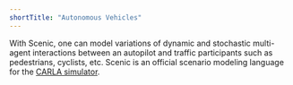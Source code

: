 ```yaml
---
shortTitle: "Autonomous Vehicles"
---
```


<p>
    With Scenic, one can model variations of dynamic and stochastic multi-agent interactions between an autopilot and traffic participants such as pedestrians, cyclists, etc. Scenic is an official scenario modeling language for the <a href="https://carla.readthedocs.io/en/latest/tuto_G_scenic/">CARLA simulator</a>.
</p>